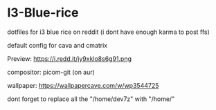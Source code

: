 # I3-Blue-rice
dotfiles for i3 blue rice on reddit (i dont have enough karma to post ffs)

default config for cava and cmatrix

Preview: https://i.redd.it/jy9xklo8s6g91.png

compositor: picom-git (on aur)

wallpaper: https://wallpapercave.com/w/wp3544725



dont forget to replace all the "/home/dev7z" with "/home/<your username>"
